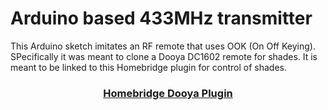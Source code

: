

# Arduino based 433MHz transmitter

This Arduino sketch imitates an RF remote that uses OOK (On Off Keying). SPecifically it 
was meant to clone a Dooya DC1602 remote for shades. It is meant to be linked to this Homebridge
plugin for control of shades.

<span align="center">

### [Homebridge Dooya Plugin](https://github.com/rjcarslon49/homebridge-dooya-0)

</span>
